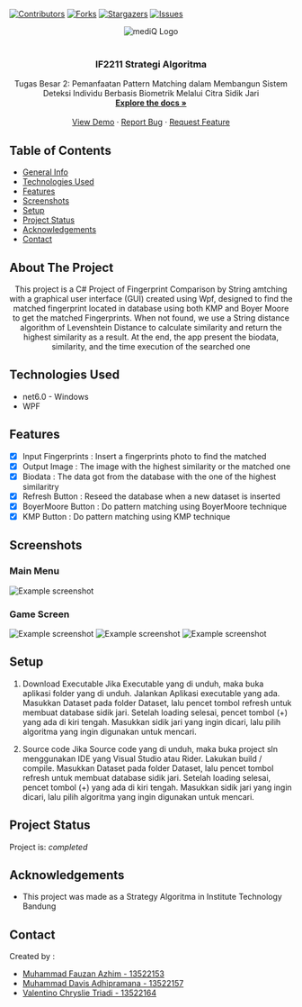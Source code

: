 <a name="readme-top"></a>

<!-- PROJECT SHIELDS -->
[![Contributors][contributors-shield]][contributors-url]
[![Forks][forks-shield]][forks-url]
[![Stargazers][stars-shield]][stars-url]
[![Issues][issues-shield]][issues-url]



<div align="center">
  <img src="img/logo.png" alt="mediQ Logo" />
</div>

<br />
<div align="center">

<h3 align="center">
IF2211 Strategi Algoritma</h3>

  <p align="center">
    Tugas Besar 2: Pemanfaatan Pattern Matching dalam Membangun Sistem Deteksi Individu Berbasis
 Biometrik Melalui Citra Sidik Jari
    <br />
    <a href="https://github.com/ValentinoTriadi/Tubes2_OOP"><strong>Explore the docs »</strong></a>
    <br />
    <br />
    <a href="https://github.com/ValentinoTriadi/Tubes2_OOP">View Demo</a>
    ·
    <a href="https://github.com/ValentinoTriadi/Tubes2_OOP/issues">Report Bug</a>
    ·
    <a href="https://github.com/ValentinoTriadi/Tubes2_OOP/issues">Request Feature</a>
  </p>
</div>







## Table of Contents
* [General Info](#about-the-project)
* [Technologies Used](#technologies-used)
* [Features](#features)
* [Screenshots](#screenshots)
* [Setup](#setup)
* [Project Status](#project-status)
* [Acknowledgements](#acknowledgements)
* [Contact](#contact)



## About The Project
<p align = "center">This project is a C# Project of Fingerprint Comparison by String amtching with a graphical user interface (GUI) created using Wpf, designed to find the matched fingerprint located in database using both KMP and Boyer Moore to get the matched Fingerprints. When not found, we use a String distance algorithm of Levenshtein Distance to calculate similarity and  return the highest similarity as a result. At the end, the app present the biodata, similarity, and the time execution of the searched one</p>


## Technologies Used
- net6.0 - Windows
- WPF

## Features

- [x] Input Fingerprints : Insert a fingerprints photo to find the matched
- [x] Output Image : The image with the highest similarity or the matched one
- [x] Biodata : The data got from the database with the one of the highest similaritry
- [x] Refresh Button : Reseed the database when a new dataset is inserted
- [x] BoyerMoore Button : Do pattern matching using BoyerMoore technique
- [x] KMP Button : Do pattern matching using KMP technique

## Screenshots
### Main Menu
![Example screenshot](/img/MainMenu.png)

### Game Screen
![Example screenshot](/img/InGame1.png)
![Example screenshot](/img/InGame2.png)
![Example screenshot](/img/InGame3.png)


## Setup

1. Download Executable
  Jika Executable yang di unduh, maka buka aplikasi folder yang di unduh. Jalankan Aplikasi executable yang ada. Masukkan Dataset pada folder Dataset, lalu pencet tombol refresh untuk membuat database sidik jari. Setelah loading selesai, pencet tombol (+) yang ada di kiri tengah. Masukkan sidik jari yang ingin dicari, lalu pilih algoritma yang ingin digunakan untuk mencari.

3. Source code
  Jika Source code yang di unduh, maka buka project sln menggunakan IDE yang Visual Studio atau Rider. Lakukan build / compile. Masukkan Dataset pada folder Dataset, lalu pencet tombol refresh untuk membuat database sidik jari. Setelah loading selesai, pencet tombol (+) yang ada di kiri tengah. Masukkan sidik jari yang ingin dicari, lalu pilih algoritma yang ingin digunakan untuk mencari.

## Project Status
Project is: _completed_


## Acknowledgements
- This project was made as a Strategy Algoritma in Institute Technology Bandung


## Contact
Created by : 
- [Muhammad Fauzan Azhim - 13522153](https://github.com/fauzanazz)
- [Muhammad Davis Adhipramana - 13522157](https://github.com/Loxenary)
- [Valentino Chryslie Triadi - 13522164](https://github.com/ValentinoTriadi)




<!-- MARKDOWN LINKS & IMAGES -->
<!-- https://www.markdownguide.org/basic-syntax/#reference-style-links -->
[contributors-shield]: https://img.shields.io/github/contributors/ValentinoTriadi/Tubes2_OOP.svg?style=for-the-badge
[contributors-url]: https://github.com/ValentinoTriadi/Tubes2_OOP/graphs/contributors
[forks-shield]: https://img.shields.io/github/forks/ValentinoTriadi/Tubes2_OOP.svg?style=for-the-badge
[forks-url]: https://github.com/ValentinoTriadi/Tubes2_OOP/forks
[stars-shield]: https://img.shields.io/github/stars/ValentinoTriadi/Tubes2_OOP.svg?style=for-the-badge
[stars-url]: https://github.com/ValentinoTriadi/Tubes2_OOP/stargazers
[issues-shield]: https://img.shields.io/github/issues/ValentinoTriadi/Tubes2_OOP.svg?style=for-the-badge
[issues-url]: https://github.com/ValentinoTriadi/Tubes2_OOP/issues
